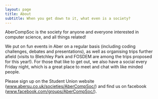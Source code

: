 ```yaml
---
layout: page
title: About
subtitle: When you get down to it, what even is a society?
---
```


AberCompSoc is the society for anyone and everyone interested in computer science, and all things related!

We put on fun events in Aber on a regular basis (including coding challenges, debates and presentations), as well as organising trips further afield (visits to Bletchley Park and FOSDEM are among the trips proposed for this year!). For those that like to get out, we also have a social every Friday night, which is a great place to meet and chat with like minded people.

Please sign up on the Student Union website (www.abersu.co.uk/societies/AberCompSoc/) and find us on facebook (www.facebook.com/groups/AberCompSoc/).
